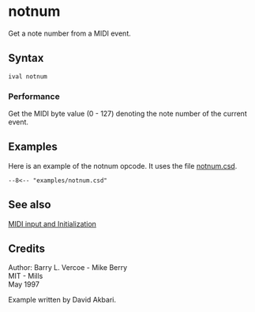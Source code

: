 <!--
id:notnum
category:Real-time MIDI:Input
-->
# notnum
Get a note number from a MIDI event.

## Syntax
``` csound-orc
ival notnum
```

### Performance

Get the MIDI byte value (0 - 127) denoting the note number of the current event.

## Examples

Here is an example of the notnum opcode. It uses the file [notnum.csd](../../examples/notnum.csd).

``` csound-csd title="Example of the notnum opcode." linenums="1"
--8<-- "examples/notnum.csd"
```

## See also

[MIDI input and Initialization](../../midi/input)

## Credits

Author: Barry L. Vercoe - Mike Berry<br>
MIT - Mills<br>
May 1997<br>

Example written by David Akbari.

